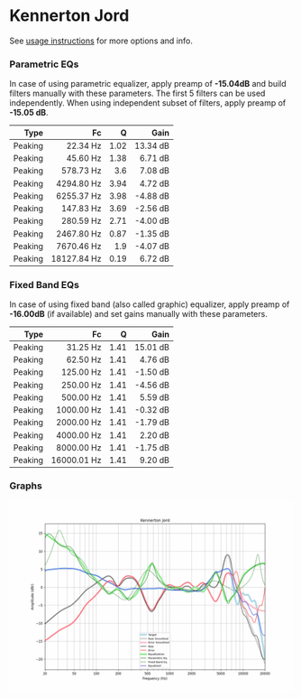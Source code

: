 # Kennerton Jord
See [usage instructions](https://github.com/jaakkopasanen/AutoEq#usage) for more options and info.

### Parametric EQs
In case of using parametric equalizer, apply preamp of **-15.04dB** and build filters manually
with these parameters. The first 5 filters can be used independently.
When using independent subset of filters, apply preamp of **-15.05 dB**.

| Type    | Fc          |    Q | Gain     |
|--------:|------------:|-----:|---------:|
| Peaking | 22.34 Hz    | 1.02 | 13.34 dB |
| Peaking | 45.60 Hz    | 1.38 | 6.71 dB  |
| Peaking | 578.73 Hz   | 3.6  | 7.08 dB  |
| Peaking | 4294.80 Hz  | 3.94 | 4.72 dB  |
| Peaking | 6255.37 Hz  | 3.98 | -4.88 dB |
| Peaking | 147.83 Hz   | 3.69 | -2.56 dB |
| Peaking | 280.59 Hz   | 2.71 | -4.00 dB |
| Peaking | 2467.80 Hz  | 0.87 | -1.35 dB |
| Peaking | 7670.46 Hz  | 1.9  | -4.07 dB |
| Peaking | 18127.84 Hz | 0.19 | 6.72 dB  |

### Fixed Band EQs
In case of using fixed band (also called graphic) equalizer, apply preamp of **-16.00dB**
(if available) and set gains manually with these parameters.

| Type    | Fc          |    Q | Gain     |
|--------:|------------:|-----:|---------:|
| Peaking | 31.25 Hz    | 1.41 | 15.01 dB |
| Peaking | 62.50 Hz    | 1.41 | 4.76 dB  |
| Peaking | 125.00 Hz   | 1.41 | -1.50 dB |
| Peaking | 250.00 Hz   | 1.41 | -4.56 dB |
| Peaking | 500.00 Hz   | 1.41 | 5.59 dB  |
| Peaking | 1000.00 Hz  | 1.41 | -0.32 dB |
| Peaking | 2000.00 Hz  | 1.41 | -1.79 dB |
| Peaking | 4000.00 Hz  | 1.41 | 2.20 dB  |
| Peaking | 8000.00 Hz  | 1.41 | -1.75 dB |
| Peaking | 16000.01 Hz | 1.41 | 9.20 dB  |

### Graphs
![](./Kennerton%20Jord.png)